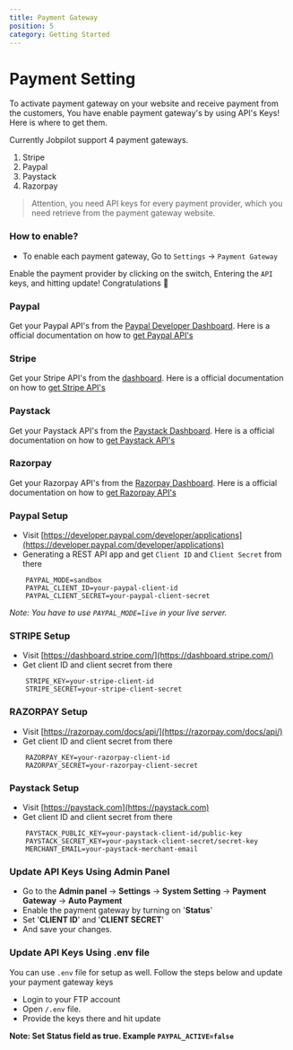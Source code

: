 ```yaml
---
title: Payment Gateway
position: 5
category: Getting Started
---
```


# Payment Setting
To activate payment gateway on your website and receive payment from the customers, You have enable payment gateway's by using API's Keys! Here is where to get them. 

Currently Jobpilot support 4 payment gateways.
1. Stripe
2. Paypal
3. Paystack
4. Razorpay


> Attention, you need API keys for every payment provider, which you need retrieve from the payment gateway website.

### How to enable?
- To enable each payment gateway, Go to `Settings` -> `Payment Gateway`

Enable the payment provider by clicking on the switch, Entering the `API` keys, and hitting update! Congratulations 🎉

### Paypal
Get your Paypal API's from the [Paypal Developer Dashboard](https://developer.paypal.com/developer/applications). Here is a official documentation on how to [get Paypal API's](https://developer.paypal.com/home/)

### Stripe
Get your Stripe API's from the [dashboard](https://dashboard.stripe.com/). Here is a official documentation on how to [get Stripe API's](https://stripe.com/docs/keys)

### Paystack
Get your Paystack API's from the [Paystack Dashboard](https://paystack.com). Here is a official documentation on how to [get Paystack API's](https://paystack.zendesk.com/hc/en-us/articles/360011508199-How-do-I-generate-new-API-keys)


### Razorpay
Get your Razorpay API's from the [Razorpay Dashboard](https://razorpay.com/). Here is a official documentation on how to [get Razorpay API's](https://razorpay.com/docs/api/)

### Paypal Setup

- Visit  [https://developer.paypal.com/developer/applications](https://developer.paypal.com/developer/applications)
- Generating a REST API app and get `Client ID` and `Client Secret` from there


<!-- - Go to the **Admin panel** -> **Settings** -> **System Setting** -> **Payment Gateway** -> **Auto Payment**
- Enable the paypal feature from the '**Status**' field
- Set '**CLIENT ID**' and '**CLIENT SECRET**'
- And save your changes.

**Or use `/.env` file setup**

- Login to your FTP account
- Open `/.env` file.
- Provide the keys there. -->

```
    PAYPAL_MODE=sandbox
    PAYPAL_CLIENT_ID=your-paypal-client-id
    PAYPAL_CLIENT_SECRET=your-paypal-client-secret
```
*Note: You have to use `PAYPAL_MODE=live` in your live server.*

### STRIPE Setup

- Visit  [https://dashboard.stripe.com/](https://dashboard.stripe.com/)
- Get client ID and client secret from there

<!-- **Admin panel setup**

- Go to the **Admin panel** -> **Settings** -> **System Setting** -> **Payment Gateway** -> **Auto Payment**
- Enable the stripe feature from the '**Status**' field
- Set '**STRIPE KEY**' and '**STRIPE SECRET**'
- And save your changes.

**Or use `/.env` file setup**

- Login to your FTP account
- Open `/.env` file.
- Provide the keys there. -->

```
    STRIPE_KEY=your-stripe-client-id
    STRIPE_SECRET=your-stripe-client-secret
```

### RAZORPAY Setup

- Visit  [https://razorpay.com/docs/api/](https://razorpay.com/docs/api/)
- Get client ID and client secret from there

<!-- **Admin panel setup**

- Go to the **Admin panel** -> **Settings** -> **System Setting** -> **Payment Gateway** -> **Auto Payment**
- Enable the razorpay feature from the '**Status**' field
- Set '**RAZORPAY KEY**' and '**RAZORPAY SECRET**'
- And save your changes.

**Or use `/.env` file setup**

- Login to your FTP account
- Open `/.env` file.
- Provide the keys there. -->

```
    RAZORPAY_KEY=your-razorpay-client-id
    RAZORPAY_SECRET=your-razorpay-client-secret
```

### Paystack Setup

- Visit  [https://paystack.com](https://paystack.com)
- Get client ID and client secret from there

<!-- **Admin panel setup**

- Go to the **Admin panel** -> **Settings** -> **System Setting** -> **Payment Gateway** -> **Auto Payment**
- Enable the paystack feature from the '**Status**' field
- Set '**CLIENT ID**' and '**CLIENT SECRET**'
- And save your changes.

**Or use `/.env` file setup**

- Login to your FTP account
- Open `/.env` file.
- Provide the keys there and hit update -->

```
    PAYSTACK_PUBLIC_KEY=your-paystack-client-id/public-key
    PAYSTACK_SECRET_KEY=your-paystack-client-secret/secret-key
    MERCHANT_EMAIL=your-paystack-merchant-email
```
### Update API Keys Using Admin Panel

- Go to the **Admin panel** -> **Settings** -> **System Setting** -> **Payment Gateway** -> **Auto Payment**
- Enable the payment gateway by turning on '**Status**'
- Set '**CLIENT ID**' and '**CLIENT SECRET**'
- And save your changes.

### Update API Keys Using .env file
You can use `.env` file for setup as well. Follow the steps below and update your payment gateway keys

- Login to your FTP account
- Open `/.env` file.
- Provide the keys there and hit update

**Note: Set Status field as true. Example `PAYPAL_ACTIVE=false`**
